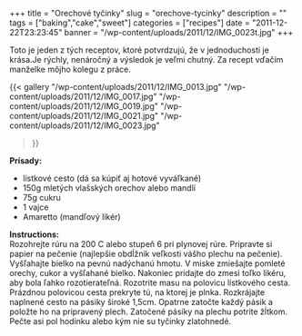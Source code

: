+++
title = "Orechové tyčinky"
slug = "orechove-tycinky"
description = ""
tags = ["baking","cake","sweet"]
categories = ["recipes"]
date = "2011-12-22T23:23:45"
banner = "/wp-content/uploads/2011/12/IMG_0023t.jpg"
+++

Toto je jeden z tých receptov, ktoré potvrdzujú, že v jednoduchosti je krása.Je rýchly, nenáročný a výsledok je veľmi chutný. Za recept vďačím manželke môjho kolegu z práce.

{{< gallery
    "/wp-content/uploads/2011/12/IMG_0013.jpg"
    "/wp-content/uploads/2011/12/IMG_0017.jpg"
    "/wp-content/uploads/2011/12/IMG_0019.jpg"
    "/wp-content/uploads/2011/12/IMG_0021.jpg"
    "/wp-content/uploads/2011/12/IMG_0023.jpg"
>}}

**Prísady:**  

* lístkové cesto (dá sa kúpiť aj hotové vyváľkané)
* 150g mletých vlašských orechov alebo mandlí
* 75g cukru
* 1 vajce
* Amaretto (mandľový likér)

**Instructions:**  
Rozohrejte rúru na 200 C alebo stupeň 6 pri plynovej rúre. Pripravte si papier na pečenie (najlepšie
obdĺžnik veľkosti vášho plechu na pečenie). Vyšľahajte bielko na pevnú nadýchanú hmotu. V miske
zmiešajte pomleté orechy, cukor a vyšľahané bielko. Nakoniec pridajte do zmesi toľko likéru, aby
bola ľahko rozotierateľná. Rozotrite masu na polovicu lístkového cesta. Prázdnou polovicou cesta
prekryte tú, na ktorej je plnka. Rozkrájajte naplnené cesto na pásiky široké 1,5cm. Opatrne zatočte
každý pásik a položte ho na pripravený plech. Zatočené pásiky na plechu potrite žĺtkom. Pečte asi
pol hodinku alebo kým nie su tyčinky zlatohnedé.
